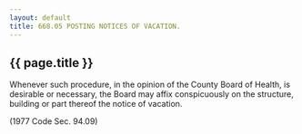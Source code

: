 ```yaml
---
layout: default 
title: 668.05 POSTING NOTICES OF VACATION.
---
```


{{ page.title }}
----------------

Whenever such procedure, in the opinion of the County Board of Health,
is desirable or necessary, the Board may affix conspicuously on the
structure, building or part thereof the notice of vacation.

(1977 Code Sec. 94.09)
